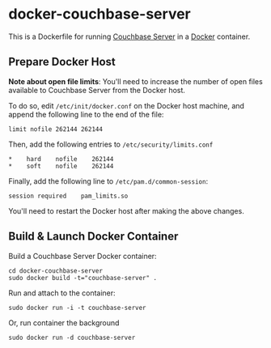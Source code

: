 # docker-couchbase-server

This is a Dockerfile for running [Couchbase Server](http://couchbase.com/)
in a [Docker](http://www.docker.io) container.

## Prepare Docker Host

**Note about open file limits**: You'll need to increase the number of open
files available to Couchbase Server from the Docker host.

To do so, edit `/etc/init/docker.conf` on the Docker host machine, and append
the following line to the end of the file:

    limit nofile 262144 262144

Then, add the following entries to `/etc/security/limits.conf`

    *    hard    nofile    262144
    *    soft    nofile    262144

Finally, add the following line to `/etc/pam.d/common-session`:

    session	required	pam_limits.so

You'll need to restart the Docker host after making the above changes.

## Build & Launch Docker Container

Build a Couchbase Server Docker container:

    cd docker-couchbase-server
    sudo docker build -t="couchbase-server" .

Run and attach to the container:

    sudo docker run -i -t couchbase-server

Or, run container the background

    sudo docker run -d couchbase-server
